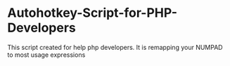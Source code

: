 # Autohotkey-Script-for-PHP-Developers
This script created for help php developers. It is remapping your NUMPAD to most usage expressions
